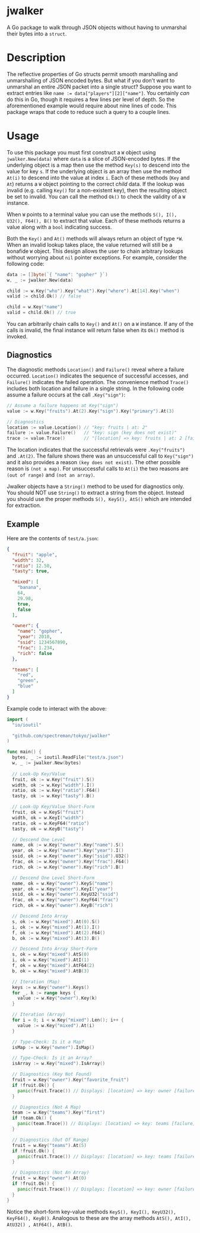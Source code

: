 # jwalker

A Go package to walk through JSON objects without having to unmarshal their bytes into a `struct`.

# Description

The reflective properties of Go structs permit smooth marshalling and unmarshalling of JSON encoded bytes. But what if you don't want to unmarshal an entire JSON packet into a single struct? Suppose you want to extract entries like `name := data["players"][2]["name"]`. You certainly _can_ do this in Go, though it requires a few lines per level of depth. So the aforementioned example would require about nine lines of code. This package wraps that code to reduce such a query to a couple lines.

# Usage

To use this package you must first construct a `W` object using `jwalker.New(data)` where `data` is a slice of JSON-encoded bytes. If the underlying object is a map then use the method `Key(s)` to descend into the value for key `s`. If the underlying object is an array then use the method `At(i)` to descend into the value at index `i`. Each of these methods (`Key` and `At`) returns a `W` object pointing to the correct _child_ data. If the lookup was invalid (e.g. calling `Key()` for a non-existent key), then the resulting object be set to invalid. You can call the method `Ok()` to check the validity of a `W` instance.

When `W` points to a terminal value you can use the methods `S(), I(), U32(), F64(), B()` to extract that value. Each of these methods returns a value along with a `bool` indicating success.

Both the `Key()` and `At()` methods will always return an object of type `*W`. When an invalid lookup takes place, the value returned will still be a bonafide `W` object. This design allows the user to chain arbitrary lookups without worrying about `nil` pointer exceptions. For example, consider the following code:

```go
data := []byte(`{ "name": "gopher" }`)
w, _ := jwalker.New(data)

child := w.Key("who").Key("what").Key("where").At[14].Key("when")
valid := child.Ok() // false

child = w.Key("name")
valid = child.Ok() // true
```

You can arbitrarily chain calls to `Key()` and `At()` on a `W` instance. If any of the calls is invalid, the final instance will return false when its `Ok()` method is invoked.

## Diagnostics

The diagnostic methods `Location()` and `Failure()` reveal where a failure occurred. `Location()` indicates the sequence of successful accesses, and `Failure()` indicates the failed operation. The convenience method `Trace()` includes both location and failure in a single string. In the following code assume a failure occurs at the call `.Key("sign")`:

```go
// Assume a failure happens at Key("sign")
value := w.Key("fruits").At(2).Key("sign").Key("primary").At(3)

// Diagnostics
location := value.Location() // "key: fruits | at: 2"
failure := value.Failure()   // "key: sign (key does not exist)"
trace := value.Trace()       // "[location] => key: fruits | at: 2 [failure] => key: sign (key does not exist)"
```

The location indicates that the successful retrievals were `.Key("fruits")` and `.At(2)`. The failure shows there was an unsuccessful call to `Key("sign")` and it also provides a reason `(key does not exist)`. The other possible reason is `(not a map)`. For unsuccessful calls to `At(i)` the two reasons are `(out of range)` and `(not an array)`.

Jwalker objects have a `String()` method to be used for diagnostics only. You should NOT use `String()` to extract a string from the object. Instead you should use the proper methods `S(), KeyS(), AtS()` which are intended for extraction.

## Example

Here are the contents of `test/a.json`:

```json
{
  "fruit": "apple",
  "width": 32,
  "ratio": 12.50,
  "tasty": true,

  "mixed": [
	"banana",
	64,
	29.98,
	true,
	false
  ],

  "owner": {
	"name": "gopher",
	"year": 2010,
	"ssid": 1234567890,
	"frac": 1.234,
	"rich": false
  },

  "teams": [
	"red",
	"green",
	"blue"
  ]
}
```

Example code to interact with the above:

```go
import (
  "io/ioutil"

  "github.com/spectreman/tokyo/jwalker"
)

func main() {
  bytes, _ := ioutil.ReadFile("test/a.json")
  w, _ := jwalker.New(bytes)
  
  // Look-Up Key/Value
  fruit, ok := w.Key("fruit").S()
  width, ok := w.Key("width").I()
  ratio, ok := w.Key("ratio").F64()
  tasty, ok := w.Key("tasty").B()

  // Look-Up Key/Value Short-Form
  fruit, ok = w.KeyS("fruit")
  width, ok = w.KeyI("width")
  ratio, ok = w.KeyF64("ratio")
  tasty, ok = w.KeyB("tasty")

  // Descend One Level
  name, ok := w.Key("owner").Key("name").S()
  year, ok := w.Key("owner").Key("year").I()
  ssid, ok := w.Key("owner").Key("ssid").U32()
  frac, ok := w.Key("owner").Key("frac").F64()
  rich, ok := w.Key("owner").Key("rich").B()

  // Descend One Level Short-Form
  name, ok = w.Key("owner").KeyS("name")
  year, ok = w.Key("owner").KeyI("year")
  ssid, ok = w.Key("owner").KeyU32("ssid")
  frac, ok = w.Key("owner").KeyF64("frac")
  rich, ok = w.Key("owner").KeyB("rich")

  // Descend Into Array
  s, ok := w.Key("mixed").At(0).S()
  i, ok := w.Key("mixed").At(1).I()
  f, ok := w.Key("mixed").At(2).F64()
  b, ok := w.Key("mixed").At(3).B()

  // Descend Into Array Short-Form
  s, ok = w.Key("mixed").AtS(0)
  i, ok = w.Key("mixed").AtI(1)
  f, ok = w.Key("mixed").AtF64(2)
  b, ok = w.Key("mixed").AtB(3)

  // Iteration (Map)
  keys := w.Key("owner").Keys()
  for _, k := range keys {
    value := w.Key("owner").Key(k)
  }

  // Iteration (Array)
  for i = 0; i < w.Key("mixed").Len(); i++ {
    value := w.Key("mixed").At(i)
  }

  // Type-Check: Is it a Map?
  isMap := w.Key("owner").IsMap()

  // Type-Check: Is it an Array?
  isArray := w.Key("mixed").IsArray()

  // Diagnostics (Key Not Found)
  fruit = w.Key("owner").Key("favorite_fruit")
  if !fruit.Ok() {
    panic(fruit.Trace()) // Displays: [location] => key: owner [failure] => key: favorite_fruit (key not found)
  }

  // Diagnostics (Not A Map)
  team := w.Key("teams").Key("first")
  if !team.Ok() {
    panic(team.Trace()) // Displays: [location] => key: teams [failure] => key: first (not a map)
  }

  // Diagnostics (Out Of Range)
  fruit = w.Key("teams").At(5)
  if !fruit.Ok() {
    panic(fruit.Trace()) // Displays: [location] => key: teams [failure] => at: 5 (out of range, size 3)
  }

  // Diagnostics (Not An Array)
  fruit = w.Key("owner").At(0)
  if !fruit.Ok() {
    panic(fruit.Trace()) // Displays: [location] => key: owner [failure] => at: 0 (not an array)
  }
}
```

Notice the short-form key-value methods `KeyS(), KeyI(), KeyU32(), KeyF64(), KeyB()`. Analogous to these are the array methods `AtS(), AtI(), AtU32() , AtF64(), AtB()`.
